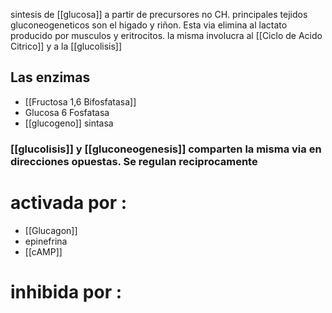  sintesis de [[glucosa]] a partir de precursores no CH. 
 principales  tejidos gluconeogeneticos son el higado y riñon.
Esta via elimina al lactato producido por musculos y eritrocitos.
 la misma involucra al [[Ciclo de Acido Citrico]] y a la [[glucolisis]]

## Las enzimas
- [[Fructosa 1,6 Bifosfatasa]] 
- Glucosa 6 Fosfatasa 
- [[glucogeno]] sintasa

### [[glucolisis]] y [[gluconeogenesis]] comparten la misma via en direcciones opuestas. Se regulan reciprocamente

# activada por :
- [[Glucagon]]
- epinefrina
- [[cAMP]]
# inhibida por :
